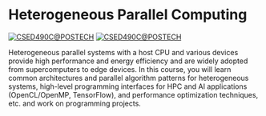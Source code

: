 # Heterogeneous Parallel Computing

[![CSED490C@POSTECH](https://img.shields.io/badge/CSED490C-POSTECH-c80150)](https://www.postech.ac.kr/eng)
[![CSED490C@POSTECH](https://img.shields.io/badge/Fall-2023-775E64)](https://www.postech.ac.kr/eng)

Heterogeneous parallel systems with a host CPU and various devices provide high performance and energy efficiency and are widely adopted from supercomputers to edge devices. In this course, you will learn common architectures and parallel algorithm patterns for heterogeneous systems, high-level programming interfaces for HPC and AI applications (OpenCL/OpenMP, TensorFlow), and performance optimization techniques, etc. and work on programming projects.
